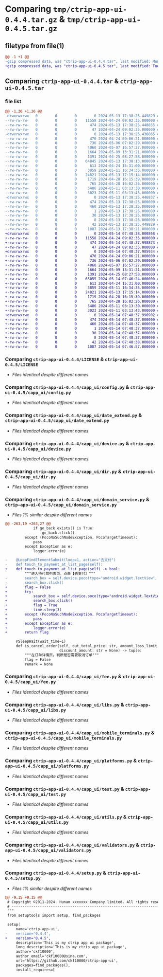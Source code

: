 # Comparing `tmp/ctrip-app-ui-0.4.4.tar.gz` & `tmp/ctrip-app-ui-0.4.5.tar.gz`

## filetype from file(1)

```diff
@@ -1 +1 @@
-gzip compressed data, was "ctrip-app-ui-0.4.4.tar", last modified: Mon May 13 17:38:25 2024, max compression
+gzip compressed data, was "ctrip-app-ui-0.4.5.tar", last modified: Tue May 14 07:48:38 2024, max compression
```

## Comparing `ctrip-app-ui-0.4.4.tar` & `ctrip-app-ui-0.4.5.tar`

### file list

```diff
@@ -1,26 +1,26 @@
-drwxrwxrwx   0        0        0        0 2024-05-13 17:38:25.449829 ctrip-app-ui-0.4.4/
--rw-rw-rw-   0        0        0    11558 2024-04-24 09:02:35.000000 ctrip-app-ui-0.4.4/LICENSE
--rw-rw-rw-   0        0        0      474 2024-05-13 17:38:25.448855 ctrip-app-ui-0.4.4/PKG-INFO
--rw-rw-rw-   0        0        0       47 2024-04-24 09:02:35.000000 ctrip-app-ui-0.4.4/README.md
-drwxrwxrwx   0        0        0        0 2024-05-13 17:38:25.436865 ctrip-app-ui-0.4.4/capp_ui/
--rw-rw-rw-   0        0        0      470 2024-04-24 09:06:21.000000 ctrip-app-ui-0.4.4/capp_ui/__init__.py
--rw-rw-rw-   0        0        0      736 2024-05-06 07:02:29.000000 ctrip-app-ui-0.4.4/capp_ui/config.py
--rw-rw-rw-   0        0        0     4060 2024-05-07 16:57:27.000000 ctrip-app-ui-0.4.4/capp_ui/date_extend.py
--rw-rw-rw-   0        0        0     1664 2024-05-09 13:31:21.000000 ctrip-app-ui-0.4.4/capp_ui/device.py
--rw-rw-rw-   0        0        0     1391 2024-04-25 08:27:58.000000 ctrip-app-ui-0.4.4/capp_ui/dir.py
--rw-rw-rw-   0        0        0    64845 2024-05-13 17:38:13.000000 ctrip-app-ui-0.4.4/capp_ui/domain_service.py
--rw-rw-rw-   0        0        0      613 2024-04-24 15:31:00.000000 ctrip-app-ui-0.4.4/capp_ui/fee.py
--rw-rw-rw-   0        0        0     3859 2024-05-11 16:34:35.000000 ctrip-app-ui-0.4.4/capp_ui/libs.py
--rw-rw-rw-   0        0        0    24821 2024-05-13 17:15:14.000000 ctrip-app-ui-0.4.4/capp_ui/mobile_terminals.py
--rw-rw-rw-   0        0        0     1719 2024-04-28 16:15:39.000000 ctrip-app-ui-0.4.4/capp_ui/platforms.py
--rw-rw-rw-   0        0        0      765 2024-04-28 16:02:26.000000 ctrip-app-ui-0.4.4/capp_ui/test.py
--rw-rw-rw-   0        0        0     5486 2024-05-11 03:13:30.000000 ctrip-app-ui-0.4.4/capp_ui/utils.py
--rw-rw-rw-   0        0        0     3023 2024-05-11 03:13:43.000000 ctrip-app-ui-0.4.4/capp_ui/validators.py
-drwxrwxrwx   0        0        0        0 2024-05-13 17:38:25.446837 ctrip-app-ui-0.4.4/ctrip_app_ui.egg-info/
--rw-rw-rw-   0        0        0      474 2024-05-13 17:38:25.000000 ctrip-app-ui-0.4.4/ctrip_app_ui.egg-info/PKG-INFO
--rw-rw-rw-   0        0        0      460 2024-05-13 17:38:25.000000 ctrip-app-ui-0.4.4/ctrip_app_ui.egg-info/SOURCES.txt
--rw-rw-rw-   0        0        0        1 2024-05-13 17:38:25.000000 ctrip-app-ui-0.4.4/ctrip_app_ui.egg-info/dependency_links.txt
--rw-rw-rw-   0        0        0       30 2024-05-13 17:38:25.000000 ctrip-app-ui-0.4.4/ctrip_app_ui.egg-info/requires.txt
--rw-rw-rw-   0        0        0        8 2024-05-13 17:38:25.000000 ctrip-app-ui-0.4.4/ctrip_app_ui.egg-info/top_level.txt
--rw-rw-rw-   0        0        0       42 2024-05-13 17:38:25.449829 ctrip-app-ui-0.4.4/setup.cfg
--rw-rw-rw-   0        0        0     1087 2024-05-13 17:38:21.000000 ctrip-app-ui-0.4.4/setup.py
+drwxrwxrwx   0        0        0        0 2024-05-14 07:48:38.000868 ctrip-app-ui-0.4.5/
+-rw-rw-rw-   0        0        0    11558 2024-04-24 09:02:35.000000 ctrip-app-ui-0.4.5/LICENSE
+-rw-rw-rw-   0        0        0      474 2024-05-14 07:48:37.998873 ctrip-app-ui-0.4.5/PKG-INFO
+-rw-rw-rw-   0        0        0       47 2024-04-24 09:02:35.000000 ctrip-app-ui-0.4.5/README.md
+drwxrwxrwx   0        0        0        0 2024-05-14 07:48:37.985934 ctrip-app-ui-0.4.5/capp_ui/
+-rw-rw-rw-   0        0        0      470 2024-04-24 09:06:21.000000 ctrip-app-ui-0.4.5/capp_ui/__init__.py
+-rw-rw-rw-   0        0        0      736 2024-05-06 07:02:29.000000 ctrip-app-ui-0.4.5/capp_ui/config.py
+-rw-rw-rw-   0        0        0     4060 2024-05-07 16:57:27.000000 ctrip-app-ui-0.4.5/capp_ui/date_extend.py
+-rw-rw-rw-   0        0        0     1664 2024-05-09 13:31:21.000000 ctrip-app-ui-0.4.5/capp_ui/device.py
+-rw-rw-rw-   0        0        0     1391 2024-04-25 08:27:58.000000 ctrip-app-ui-0.4.5/capp_ui/dir.py
+-rw-rw-rw-   0        0        0    65055 2024-05-14 07:46:24.000000 ctrip-app-ui-0.4.5/capp_ui/domain_service.py
+-rw-rw-rw-   0        0        0      613 2024-04-24 15:31:00.000000 ctrip-app-ui-0.4.5/capp_ui/fee.py
+-rw-rw-rw-   0        0        0     3859 2024-05-11 16:34:35.000000 ctrip-app-ui-0.4.5/capp_ui/libs.py
+-rw-rw-rw-   0        0        0    24821 2024-05-13 17:15:14.000000 ctrip-app-ui-0.4.5/capp_ui/mobile_terminals.py
+-rw-rw-rw-   0        0        0     1719 2024-04-28 16:15:39.000000 ctrip-app-ui-0.4.5/capp_ui/platforms.py
+-rw-rw-rw-   0        0        0      765 2024-04-28 16:02:26.000000 ctrip-app-ui-0.4.5/capp_ui/test.py
+-rw-rw-rw-   0        0        0     5486 2024-05-11 03:13:30.000000 ctrip-app-ui-0.4.5/capp_ui/utils.py
+-rw-rw-rw-   0        0        0     3023 2024-05-11 03:13:43.000000 ctrip-app-ui-0.4.5/capp_ui/validators.py
+drwxrwxrwx   0        0        0        0 2024-05-14 07:48:37.996902 ctrip-app-ui-0.4.5/ctrip_app_ui.egg-info/
+-rw-rw-rw-   0        0        0      474 2024-05-14 07:48:37.000000 ctrip-app-ui-0.4.5/ctrip_app_ui.egg-info/PKG-INFO
+-rw-rw-rw-   0        0        0      460 2024-05-14 07:48:37.000000 ctrip-app-ui-0.4.5/ctrip_app_ui.egg-info/SOURCES.txt
+-rw-rw-rw-   0        0        0        1 2024-05-14 07:48:37.000000 ctrip-app-ui-0.4.5/ctrip_app_ui.egg-info/dependency_links.txt
+-rw-rw-rw-   0        0        0       30 2024-05-14 07:48:37.000000 ctrip-app-ui-0.4.5/ctrip_app_ui.egg-info/requires.txt
+-rw-rw-rw-   0        0        0        8 2024-05-14 07:48:37.000000 ctrip-app-ui-0.4.5/ctrip_app_ui.egg-info/top_level.txt
+-rw-rw-rw-   0        0        0       42 2024-05-14 07:48:38.000868 ctrip-app-ui-0.4.5/setup.cfg
+-rw-rw-rw-   0        0        0     1087 2024-05-14 07:46:57.000000 ctrip-app-ui-0.4.5/setup.py
```

### Comparing `ctrip-app-ui-0.4.4/LICENSE` & `ctrip-app-ui-0.4.5/LICENSE`

 * *Files identical despite different names*

### Comparing `ctrip-app-ui-0.4.4/capp_ui/config.py` & `ctrip-app-ui-0.4.5/capp_ui/config.py`

 * *Files identical despite different names*

### Comparing `ctrip-app-ui-0.4.4/capp_ui/date_extend.py` & `ctrip-app-ui-0.4.5/capp_ui/date_extend.py`

 * *Files identical despite different names*

### Comparing `ctrip-app-ui-0.4.4/capp_ui/device.py` & `ctrip-app-ui-0.4.5/capp_ui/device.py`

 * *Files identical despite different names*

### Comparing `ctrip-app-ui-0.4.4/capp_ui/dir.py` & `ctrip-app-ui-0.4.5/capp_ui/dir.py`

 * *Files identical despite different names*

### Comparing `ctrip-app-ui-0.4.4/capp_ui/domain_service.py` & `ctrip-app-ui-0.4.5/capp_ui/domain_service.py`

 * *Files 1% similar despite different names*

```diff
@@ -263,19 +263,27 @@
             if go_back.exists() is True:
                 go_back.click()
         except (PocoNoSuchNodeException, PocoTargetTimeout):
             pass
         except Exception as e:
             logger.error(e)
 
-    @LoopFindElementSubmit(loop=1, action="去支付")
-    def touch_to_payment_at_list_page(self):
+    def touch_to_payment_at_list_page(self) -> bool:
         """进入待付款列表页，点击【去支付】"""
-        search_box = self.device.poco(type="android.widget.TextView", name="android.widget.TextView", text="去支付")
-        search_box.click()
+        flag = False
+        try:
+            search_box = self.device.poco(type="android.widget.TextView", name="android.widget.TextView", text="去支付")
+            search_box.click()
+            flag = True
+            time.sleep(3)
+        except (PocoNoSuchNodeException, PocoTargetTimeout):
+            pass
+        except Exception as e:
+            logger.error(e)
+        return flag
 
     @SleepWait(wait_time=1)
     def is_cancel_order(self, out_total_price: str, amount_loss_limit: str, profit_cap: str, passenger_number: int,
                         discount_amount: str = None) -> tuple:
         """在订单详情页，判断是否需要取消订单"""
         flag = False
         remark = None
```

### Comparing `ctrip-app-ui-0.4.4/capp_ui/fee.py` & `ctrip-app-ui-0.4.5/capp_ui/fee.py`

 * *Files identical despite different names*

### Comparing `ctrip-app-ui-0.4.4/capp_ui/libs.py` & `ctrip-app-ui-0.4.5/capp_ui/libs.py`

 * *Files identical despite different names*

### Comparing `ctrip-app-ui-0.4.4/capp_ui/mobile_terminals.py` & `ctrip-app-ui-0.4.5/capp_ui/mobile_terminals.py`

 * *Files identical despite different names*

### Comparing `ctrip-app-ui-0.4.4/capp_ui/platforms.py` & `ctrip-app-ui-0.4.5/capp_ui/platforms.py`

 * *Files identical despite different names*

### Comparing `ctrip-app-ui-0.4.4/capp_ui/test.py` & `ctrip-app-ui-0.4.5/capp_ui/test.py`

 * *Files identical despite different names*

### Comparing `ctrip-app-ui-0.4.4/capp_ui/utils.py` & `ctrip-app-ui-0.4.5/capp_ui/utils.py`

 * *Files identical despite different names*

### Comparing `ctrip-app-ui-0.4.4/capp_ui/validators.py` & `ctrip-app-ui-0.4.5/capp_ui/validators.py`

 * *Files identical despite different names*

### Comparing `ctrip-app-ui-0.4.4/setup.py` & `ctrip-app-ui-0.4.5/setup.py`

 * *Files 1% similar despite different names*

```diff
@@ -9,15 +9,15 @@
 # Copyright ©2011-2024. Hunan xxxxxxx Company limited. All rights reserved.
 # ---------------------------------------------------------------------------------------------------------
 """
 from setuptools import setup, find_packages
 
 setup(
     name='ctrip-app-ui',
-    version='0.4.4',
+    version='0.4.5',
     description='This is my ctrip app ui package',
     long_description='This is my ctrip app ui package',
     author='ckf10000',
     author_email='ckf10000@sina.com',
     url='https://github.com/ckf10000/ctrip-app-ui',
     packages=find_packages(),
     install_requires=[
```

